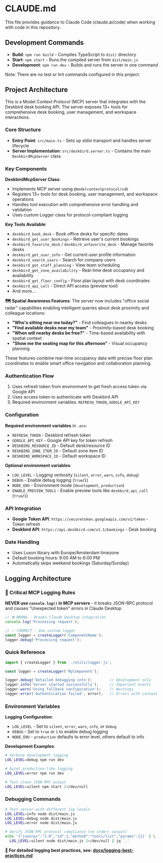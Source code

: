 # CLAUDE.md

This file provides guidance to Claude Code (claude.ai/code) when working with code in this repository.

## Development Commands

- **Build**: `npm run build` - Compiles TypeScript to `dist/` directory
- **Start**: `npm start` - Runs the compiled server from `dist/main.js`  
- **Development**: `npm run dev` - Builds and runs the server in one command

Note: There are no test or lint commands configured in this project.

## Project Architecture

This is a Model Context Protocol (MCP) server that integrates with the Deskbird desk booking API. The server exposes 13+ tools for comprehensive desk booking, user management, and workspace interactions.

### Core Structure

- **Entry Point**: `src/main.ts` - Sets up stdio transport and handles server lifecycle
- **Server Implementation**: `src/deskbird.server.ts` - Contains the main `DeskbirdMcpServer` class

### Key Components

**DeskbirdMcpServer Class**:
- Implements MCP server using `@modelcontextprotocol/sdk`
- Registers 13+ tools for desk booking, user management, and workspace operations
- Handles tool execution with comprehensive error handling and validation
- Uses custom Logger class for protocol-compliant logging

**Key Tools Available**:
- `deskbird_book_desk` - Book office desks for specific dates
- `deskbird_get_user_bookings` - Retrieve user's current bookings
- `deskbird_favorite_desk` / `deskbird_unfavorite_desk` - Manage favorite desks
- `deskbird_get_user_info` - Get current user profile information
- `deskbird_search_users` - Search for company users
- `deskbird_get_staff_planning` - View team scheduling
- `deskbird_get_zone_availability` - Real-time desk occupancy and availability
- `deskbird_get_floor_config` - Floor plan layout with desk coordinates
- `deskbird_api_call` - Direct API access (preview tool)
- And more...

**🗺️ Spatial Awareness Features**:
The server now includes "office social radar" capabilities enabling intelligent queries about desk proximity and colleague locations:

- **"Who's sitting near me today?"** - Find colleagues in nearby desks
- **"Find available desks near my team"** - Proximity-based desk booking  
- **"When will nearby desks be free?"** - Time-based availability with spatial context
- **"Show me the seating map for this afternoon"** - Visual occupancy planning

These features combine real-time occupancy data with precise floor plan coordinates to enable smart office navigation and collaboration planning.

### Authentication Flow

1. Uses refresh token from environment to get fresh access token via Google API
2. Uses access token to authenticate with Deskbird API
3. Required environment variables: `REFRESH_TOKEN`, `GOOGLE_API_KEY`

### Configuration

**Required environment variables** in `.env`:
- `REFRESH_TOKEN` - Deskbird refresh token
- `GOOGLE_API_KEY` - Google API key for token refresh  
- `DESKBIRD_RESOURCE_ID` - Default desk/resource ID
- `DESKBIRD_ZONE_ITEM_ID` - Default zone item ID
- `DESKBIRD_WORKSPACE_ID` - Default workspace ID

**Optional environment variables**:
- `LOG_LEVEL` - Logging verbosity (`silent`, `error`, `warn`, `info`, `debug`)
- `DEBUG` - Enable debug logging (`true`/`1`)
- `NODE_ENV` - Environment mode (`development`, `production`)
- `ENABLE_PREVIEW_TOOLS` - Enable preview tools like `deskbird_api_call` (`true`/`1`)

### API Integration

- **Google Token API**: `https://securetoken.googleapis.com/v1/token` - Token refresh
- **Deskbird API**: `https://api.deskbird.com/v1.1/bookings` - Desk booking

### Date Handling

- Uses Luxon library with Europe/Amsterdam timezone
- Default booking hours: 9:00 AM to 6:00 PM
- Automatically skips weekend bookings (Saturday/Sunday)

## Logging Architecture

### 🚨 Critical MCP Logging Rules

**NEVER use `console.log()` in MCP servers** - it breaks JSON-RPC protocol and causes "Unexpected token" errors in Claude Desktop.

```typescript
// ❌ WRONG - Breaks Claude Desktop integration
console.log('Processing request');

// ✅ CORRECT - Use custom logger
const logger = createLogger('ComponentName');
logger.debug('Processing request');
```

### Quick Reference

```typescript
import { createLogger } from './utils/logger.js';

const logger = createLogger('MyComponent');

logger.debug('Detailed debugging info');        // Development only
logger.info('Server started successfully');     // Important events
logger.warn('Using fallback configuration');    // Warnings
logger.error('Authentication failed', error);   // Errors with context
```

### Environment Variables

**Logging Configuration**:
- `LOG_LEVEL` - Set to `silent`, `error`, `warn`, `info`, or `debug`
- `DEBUG` - Set to `true` or `1` to enable debug logging
- `NODE_ENV` - `production` defaults to error level, others default to info

**Development Examples**:
```bash
# Verbose development logging
LOG_LEVEL=debug npm run dev

# Quiet production-like logging  
LOG_LEVEL=error npm run dev

# Test clean JSON-RPC output
LOG_LEVEL=silent npm start 2>/dev/null
```

### Debugging Commands

```bash
# Test server with different log levels
LOG_LEVEL=info node dist/main.js
LOG_LEVEL=debug node dist/main.js
LOG_LEVEL=error node dist/main.js

# Verify JSON-RPC protocol compliance (no stderr output)
echo '{"jsonrpc":"2.0","id":1,"method":"tools/list","params":{}}' | \
  LOG_LEVEL=silent node dist/main.js 2>/dev/null | jq '.'
```

**📖 For detailed logging best practices, see: [docs/logging-best-practices.md](docs/logging-best-practices.md)**